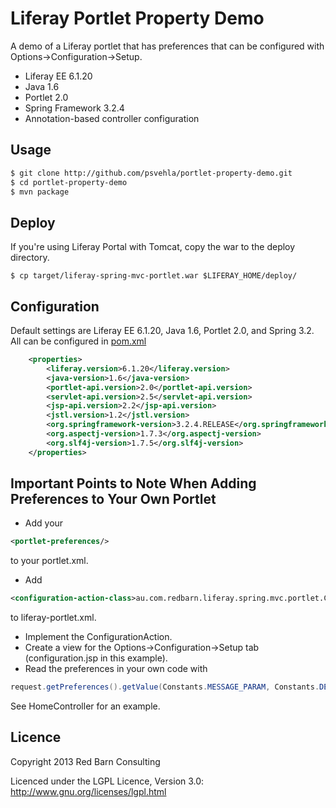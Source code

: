 Liferay Portlet Property Demo
=============================

A demo of a Liferay portlet that has preferences that can be configured with Options->Configuration->Setup.

* Liferay EE 6.1.20
* Java 1.6
* Portlet 2.0
* Spring Framework 3.2.4
* Annotation-based controller configuration

Usage
-----
```bash
$ git clone http://github.com/psvehla/portlet-property-demo.git
$ cd portlet-property-demo
$ mvn package
```

Deploy
------
If you're using Liferay Portal with Tomcat, copy the war to the deploy directory.

```
$ cp target/liferay-spring-mvc-portlet.war $LIFERAY_HOME/deploy/
```

Configuration
-------------

Default settings are Liferay EE 6.1.20, Java 1.6, Portlet 2.0, and Spring 3.2.  All can be configured in [pom.xml](https://github.com/psvehla/liferay-spring-mvc-portlet/pom.xml)

```xml
	<properties>
		<liferay.version>6.1.20</liferay.version>
		<java-version>1.6</java-version>
		<portlet-api.version>2.0</portlet-api.version>
		<servlet-api.version>2.5</servlet-api.version>
		<jsp-api.version>2.2</jsp-api.version>
		<jstl.version>1.2</jstl.version>
		<org.springframework-version>3.2.4.RELEASE</org.springframework-version>
		<org.aspectj-version>1.7.3</org.aspectj-version>
		<org.slf4j-version>1.7.5</org.slf4j-version>
	</properties>
```

Important Points to Note When Adding Preferences to Your Own Portlet
--------------------------------------------------------------------

* Add your
```xml 
<portlet-preferences/>
``` 
to your portlet.xml.
* Add 
```xml
<configuration-action-class>au.com.redbarn.liferay.spring.mvc.portlet.ConfigurationActionImpl</configuration-action-class>
```
to liferay-portlet.xml.

* Implement the ConfigurationAction.
* Create a view for the Options->Configuration->Setup tab (configuration.jsp in this example).
* Read the preferences in your own code with 
```java
request.getPreferences().getValue(Constants.MESSAGE_PARAM, Constants.DEFAULT_MESSAGE)
```
See HomeController for an example.

Licence
-------

Copyright 2013 Red Barn Consulting

Licenced under the LGPL Licence, Version 3.0: http://www.gnu.org/licenses/lgpl.html

